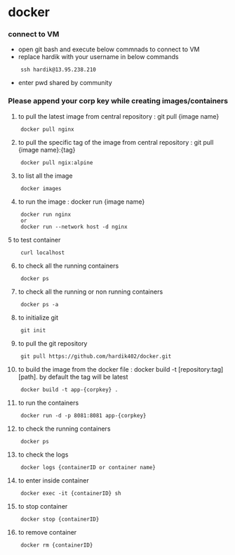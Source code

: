 # docker

### connect to VM

- open git bash and execute below commnads to connect to VM
- replace hardik with your username in below commands
```
	ssh hardik@13.95.238.210
```	
- enter pwd shared by community

### Please append your corp key while creating images/containers

1. to pull the latest image from central repository : git pull {image name}
```
	docker pull nginx
```   

2. to pull the specific tag of the image from central repository : git pull {image name}:{tag}
```
	docker pull ngix:alpine
```

3. to list all the image
```
	docker images
```
4. to run the image : docker run {image name}
```
	docker run nginx
	or
	docker run --network host -d nginx
```

5 to test container
```
	curl localhost
```

6. to check all the running containers
```
	docker ps
```

7. to check all the running or non running containers
```
	docker ps -a
```

8. to initialize git 
```
	git init
```

9. to pull the git repository
```
	git pull https://github.com/hardik402/docker.git
```

10. to build the image from the docker file : docker build -t [repository:tag] [path]. by default the tag will be latest
```
	docker build -t app-{corpkey} .
```

11. to run the containers 
```
	docker run -d -p 8081:8081 app-{corpkey}
```
12. to check the running containers
```
	docker ps
```
13. to check the logs
```
	docker logs {containerID or container name}
```
14. to enter inside container 
```
	docker exec -it {containerID} sh
```
15. to stop container
```
	docker stop {containerID}
```
16. to remove container
```
	docker rm {containerID}
```
